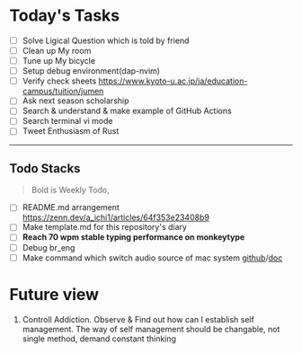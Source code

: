 # Today's Tasks

- [ ] Solve Ligical Question which is told by friend
- [ ] Clean up My room
- [ ] Tune up My bicycle
- [ ] Setup debug environment(dap-nvim)
- [ ] Verify check sheets <https://www.kyoto-u.ac.jp/ja/education-campus/tuition/jumen>
- [ ] Ask next season scholarship
- [ ] Search & understand & make example of GitHub Actions
- [ ] Search terminal vi mode
- [ ] Tweet Enthusiasm of Rust

---

## Todo Stacks

> Bold is Weekly Todo,

- [ ] README.md arrangement <https://zenn.dev/a_ichi1/articles/64f353e23408b9>
- [ ] Make template.md for this repository's diary
- [ ] **Reach 70 wpm stable typing performance on monkeytype**
- [ ] Debug br_eng
- [ ] Make command which switch audio source of mac system [github](https://github.com/deweller/switchaudio-osx/blob/master/audio_switch.h)/[doc](https://developer.apple.com/documentation/coreaudio)

# Future view

1. Controll Addiction. Observe & Find out how can I establish self management. The way of self management should be changable, not single method, demand constant thinking

